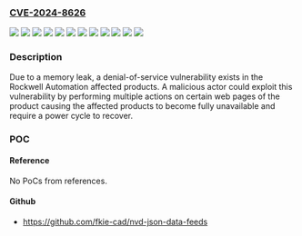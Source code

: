 ### [CVE-2024-8626](https://cve.mitre.org/cgi-bin/cvename.cgi?name=CVE-2024-8626)
![](https://img.shields.io/static/v1?label=Product&message=1756-EN4TR&color=blue)
![](https://img.shields.io/static/v1?label=Product&message=Compact%20GuardLogix%C2%AE%205380%20controllers&color=blue)
![](https://img.shields.io/static/v1?label=Product&message=CompactLogix%205380%20controllers&color=blue)
![](https://img.shields.io/static/v1?label=Product&message=CompactLogix%205480%20controllers&color=blue)
![](https://img.shields.io/static/v1?label=Product&message=GuardLogix%205580%20controllers&color=blue)
![](https://img.shields.io/static/v1?label=Version&message=3.002%20&color=brightgreen)
![](https://img.shields.io/static/v1?label=Version&message=33.001%20&color=brightgreen)
![](https://img.shields.io/static/v1?label=Version&message=33.011%20&color=brightgreen)
![](https://img.shields.io/static/v1?label=Version&message=v3.002%20&color=brightgreen)
![](https://img.shields.io/static/v1?label=Version&message=v33.011%20%3C%20&color=brightgreen)
![](https://img.shields.io/static/v1?label=Version&message=v33.011%3C%20&color=brightgreen)
![](https://img.shields.io/static/v1?label=Vulnerability&message=CWE-400%20Uncontrolled%20Resource%20Consumption&color=brightgreen)

### Description

Due to a memory leak, a denial-of-service vulnerability exists in the Rockwell Automation affected products. A malicious actor could exploit this vulnerability by performing multiple actions on certain web pages of the product causing the affected products to become fully unavailable and require a power cycle to recover.

### POC

#### Reference
No PoCs from references.

#### Github
- https://github.com/fkie-cad/nvd-json-data-feeds

